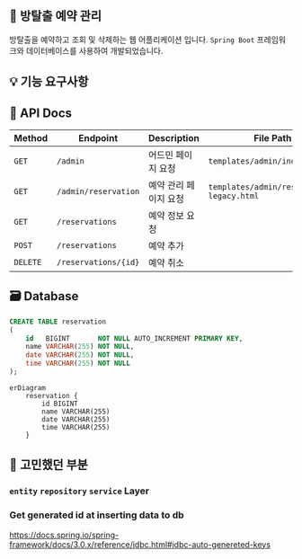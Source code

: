## 🏃 방탈출 예약 관리

방탈출을 예약하고 조회 및 삭제하는 웹 어플리케이션 입니다.
`Spring Boot` 프레임워크와 데이터베이스를 사용하여 개발되었습니다.

## 💡 기능 요구사항

## 🎫 API Docs

| Method   | Endpoint             | Description  | File Path                                 |
|----------|----------------------|--------------|-------------------------------------------| 
| `GET`    | `/admin`             | 어드민 페이지 요청   | `templates/admin/index.html`              |
| `GET`    | `/admin/reservation` | 예약 관리 페이지 요청 | `templates/admin/reservation-legacy.html` |
| `GET`    | `/reservations`      | 예약 정보 요청     |                                           |
| `POST`   | `/reservations`      | 예약 추가        |                                           |
| `DELETE` | `/reservations/{id}` | 예약 취소        |                                           |

## 🗃️ Database

```sql
CREATE TABLE reservation
(
    id   BIGINT       NOT NULL AUTO_INCREMENT PRIMARY KEY,
    name VARCHAR(255) NOT NULL,
    date VARCHAR(255) NOT NULL,
    time VARCHAR(255) NOT NULL
);
```

``` mermaid
erDiagram
    reservation {
        id BIGINT
        name VARCHAR(255)
        date VARCHAR(255)
        time VARCHAR(255)
    }
```

## 🧐 고민했던 부분

### `entity` `repository` `service` Layer

### Get generated id at inserting data to db

https://docs.spring.io/spring-framework/docs/3.0.x/reference/jdbc.html#jdbc-auto-genereted-keys